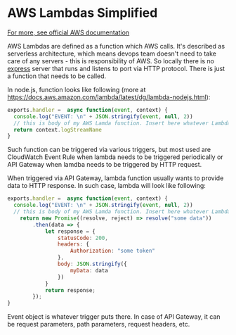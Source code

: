 # AWS Lambdas Simplified
[For more, see official AWS documentation](https://docs.aws.amazon.com/lambda/latest/dg/welcome.html)

AWS Lambdas are defined as a function which AWS calls. It's described as serverless architecture, which means devops team doesn't need to take care of any servers - this is responsibility of AWS. So locally there is no [express](https://www.npmjs.com/package/express) server that runs and listens to port via HTTP protocol. There is just a function that needs to be called. 

In node.js, function looks like following (more at https://docs.aws.amazon.com/lambda/latest/dg/lambda-nodejs.html):
```javascript
exports.handler =  async function(event, context) {
  console.log("EVENT: \n" + JSON.stringify(event, null, 2))
  // this is body of my AWS Lamda function. Insert here whatever Lambda needs to do
  return context.logStreamName
}
```
Such function can be triggered via various triggers, but most used are CloudWatch Event Rule when lambda needs to be triggered periodically or API Gateway when lamdba needs to be triggered by HTTP request.

When triggered via API Gateway, lambda function usually wants to provide data to HTTP response. In such case, lambda will look like following:
```javascript
exports.handler =  async function(event, context) {
  console.log("EVENT: \n" + JSON.stringify(event, null, 2))
  // this is body of my AWS Lamda function. Insert here whatever Lambda needs to do
    return new Promise((resolve, reject) => resolve("some data"))
        .then(data => {
            let response = {
                statusCode: 200,
                headers: {
                    Authorization: "some token"
                },
                body: JSON.stringify({
                    myData: data
                })
            }
            return response;
        });
}
```

Event object is whatever trigger puts there. In case of API Gateway, it can be request parameters, path parameters, request headers, etc.